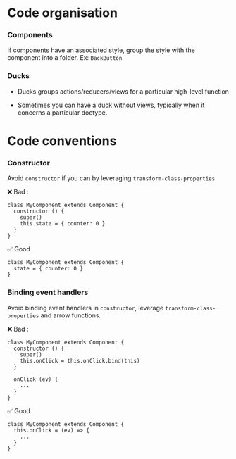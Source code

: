 Code organisation
=================

### Components

If components have an associated style, group the style with the component into
a folder. Ex: `BackButton`

### Ducks

* Ducks groups actions/reducers/views for a particular high-level function

* Sometimes you can have a duck without views, typically when it concerns
a particular doctype.

Code conventions
=====

### Constructor

Avoid `constructor` if you can by leveraging `transform-class-properties`

❌  Bad :

```
class MyComponent extends Component {
  constructor () {
    super()
    this.state = { counter: 0 }
  }
}
```

✅  Good

```
class MyComponent extends Component {
  state = { counter: 0 }
}
```

### Binding event handlers

Avoid binding event handlers in `constructor`, leverage `transform-class-properties`
and arrow functions.

❌  Bad :

```
class MyComponent extends Component {
  constructor () {
    super()
    this.onClick = this.onClick.bind(this)
  }

  onClick (ev) {
    ...
  }
}
```

✅  Good

```
class MyComponent extends Component {
  this.onClick = (ev) => {
    ...
  }
}
```
